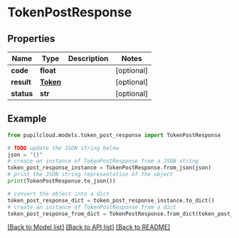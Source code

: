 # TokenPostResponse


## Properties

Name | Type | Description | Notes
------------ | ------------- | ------------- | -------------
**code** | **float** |  | [optional] 
**result** | [**Token**](Token.md) |  | [optional] 
**status** | **str** |  | [optional] 

## Example

```python
from pupilcloud.models.token_post_response import TokenPostResponse

# TODO update the JSON string below
json = "{}"
# create an instance of TokenPostResponse from a JSON string
token_post_response_instance = TokenPostResponse.from_json(json)
# print the JSON string representation of the object
print(TokenPostResponse.to_json())

# convert the object into a dict
token_post_response_dict = token_post_response_instance.to_dict()
# create an instance of TokenPostResponse from a dict
token_post_response_from_dict = TokenPostResponse.from_dict(token_post_response_dict)
```
[[Back to Model list]](../README.md#documentation-for-models) [[Back to API list]](../README.md#documentation-for-api-endpoints) [[Back to README]](../README.md)



